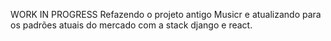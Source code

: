WORK IN PROGRESS
Refazendo o projeto antigo Musicr e atualizando para os padrões atuais do mercado com a stack django e react.
